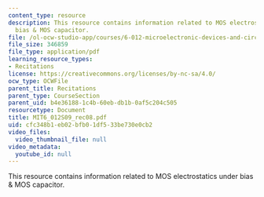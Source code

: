```yaml
---
content_type: resource
description: This resource contains information related to MOS electrostatics under
  bias & MOS capacitor.
file: /ol-ocw-studio-app/courses/6-012-microelectronic-devices-and-circuits-spring-2009/cfc348b1eb02bfb01df533be730e0cb2_MIT6_012S09_rec08.pdf
file_size: 346859
file_type: application/pdf
learning_resource_types:
- Recitations
license: https://creativecommons.org/licenses/by-nc-sa/4.0/
ocw_type: OCWFile
parent_title: Recitations
parent_type: CourseSection
parent_uid: b4e36188-1c4b-60eb-db1b-0af5c204c505
resourcetype: Document
title: MIT6_012S09_rec08.pdf
uid: cfc348b1-eb02-bfb0-1df5-33be730e0cb2
video_files:
  video_thumbnail_file: null
video_metadata:
  youtube_id: null
---
```

This resource contains information related to MOS electrostatics under bias & MOS capacitor.
